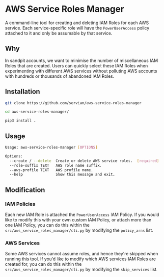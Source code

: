# AWS Service Roles Manager

A command-line tool for creating and deleting IAM Roles for each AWS service. Each service-specific role will have the `PowerUserAccess` policy attached to it and only be assumable by that service.

## Why

In sandpit accounts, we want to minimise the number of miscellaneous IAM Roles that are created. Users can quickly select these IAM Roles when experimenting with different AWS services without polluting AWS accounts with hundreds or thousands of abandoned IAM Roles.

## Installation

```bash
git clone https://github.com/servian/aws-service-roles-manager
```

```bash
cd aws-service-roles-manager/
```

```bash
pip3 install .
```

## Usage

```bash
Usage: aws-service-roles-manager [OPTIONS]

Options:
  --create / --delete  Create or delete AWS service roles.  [required]
  --role-suffix TEXT   AWS role name suffix.
  --aws-profile TEXT   AWS profile name.
  --help               Show this message and exit.
```

## Modification

### IAM Policies

Each new IAM Role is attached the `PowerUserAccess` IAM Policy. If you would like to modify this with your own custom IAM Policy, or attach more than one IAM Policy, you can do this within the `src/aws_service_roles_manager/cli.py` by modifying the `policy_arns` list.

### AWS Services

Some AWS services cannot assume roles, and hence they're skipped when running this tool. If you'd like to modify which AWS services IAM Roles are created for, you can do this within the `src/aws_service_roles_manager/cli.py` by modifying the `skip_services` list.
